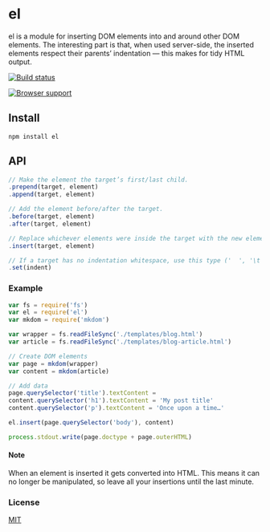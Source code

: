 # el
el is a module for inserting DOM elements into and around other DOM elements. The interesting part is that, when used server-side, the inserted elements respect their parents’ indentation — this makes for tidy HTML output.

[![Build status](https://travis-ci.org/michaelrhodes/el.png?branch=master)](https://travis-ci.org/michaelrhodes/el)

[![Browser support](https://ci.testling.com/michaelrhodes/el.png)](https://ci.testling.com/michaelrhodes/el)

## Install
```
npm install el
```

## API
``` js
// Make the element the target’s first/last child.
.prepend(target, element)
.append(target, element)

// Add the element before/after the target.
.before(target, element)
.after(target, element)

// Replace whichever elements were inside the target with the new element.
.insert(target, element)

// If a target has no indentation whitespace, use this type ('  ', '\t', etc). Note that it will only be used if no existing indentation is found.
.set(indent)
```

### Example
``` js
var fs = require('fs')
var el = require('el')
var mkdom = require('mkdom')

var wrapper = fs.readFileSync('./templates/blog.html')
var article = fs.readFileSync('./templates/blog-article.html')

// Create DOM elements
var page = mkdom(wrapper)
var content = mkdom(article)

// Add data
page.querySelector('title').textContent =
content.querySelector('h1').textContent = 'My post title'
content.querySelector('p').textContent = 'Once upon a time…'

el.insert(page.querySelector('body'), content)

process.stdout.write(page.doctype + page.outerHTML)
```

#### Note
When an element is inserted it gets converted into HTML. This means it can no longer be manipulated, so leave all your insertions until the last minute. 

### License
[MIT](http://opensource.org/licenses/MIT)

